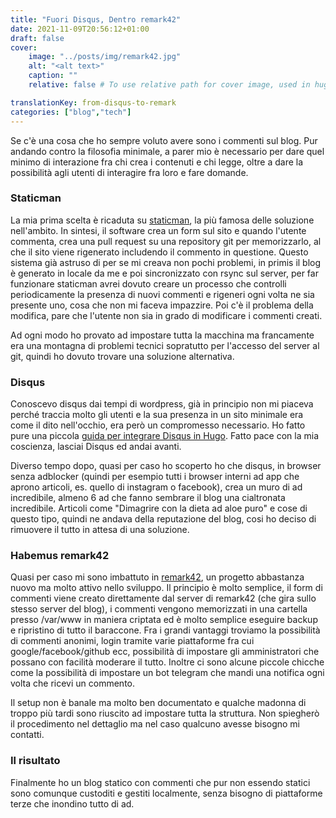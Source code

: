 ```yaml
---
title: "Fuori Disqus, Dentro remark42"
date: 2021-11-09T20:56:12+01:00
draft: false
cover:
    image: "../posts/img/remark42.jpg"
    alt: "<alt text>"
    caption: ""
    relative: false # To use relative path for cover image, used in hugo Page-bundles

translationKey: from-disqus-to-remark
categories: ["blog","tech"]
---
```

Se c'è una cosa che ho sempre voluto avere sono i commenti sul blog. Pur andando contro la filosofia minimale, a parer mio è necessario per dare quel minimo di interazione fra chi crea i contenuti e chi legge, oltre a dare la possibilità agli utenti di interagire fra loro e fare domande.

### Staticman

La mia prima scelta è ricaduta su [staticman](https://staticman.net/), la più famosa delle soluzione nell'ambito. In sintesi, il software crea un form sul sito e quando l'utente commenta, crea una pull request su una repository git per memorizzarlo, al che il sito viene rigenerato includendo il commento in questione. Questo sistema già astruso di per se mi creava non pochi problemi, in primis il blog è generato in locale da me e poi sincronizzato con rsync sul server, per far funzionare staticman avrei dovuto creare un processo che controlli periodicamente la presenza di nuovi commenti e rigeneri ogni volta ne sia presente uno, cosa che non mi faceva impazzire. Poi c'è il problema della modifica, pare che l'utente non sia in grado di modificare i commenti creati.

Ad ogni modo ho provato ad impostare tutta la macchina ma francamente era una montagna di problemi tecnici sopratutto per l'accesso del server al git, quindi ho dovuto trovare una soluzione alternativa.

### Disqus

Conoscevo disqus dai tempi di wordpress, già in principio non mi piaceva perché traccia molto gli utenti e la sua presenza in un sito minimale era come il dito nell'occhio, era però un compromesso necessario. Ho fatto pure una piccola [guida per integrare Disqus in Hugo](/posts/2021-09-10-impostare-disqus-su-hugo). Fatto pace con la mia coscienza, lasciai Disqus ed andai avanti.

Diverso tempo dopo, quasi per caso ho scoperto ho che disqus, in browser senza adblocker (quindi per esempio tutti i browser interni ad app che aprono articoli, es. quello di instagram o facebook), crea un muro di ad incredibile, almeno 6 ad che fanno sembrare il blog una cialtronata incredibile. Articoli come "Dimagrire con la dieta ad aloe puro" e cose di questo tipo, quindi ne andava della reputazione del blog, cosi ho deciso di rimuovere il tutto in attesa di una soluzione.

### Habemus remark42

Quasi per caso mi sono imbattuto in [remark42](https://github.com/umputun/remark42), un progetto abbastanza nuovo ma molto attivo nello sviluppo. Il principio è molto semplice, il form di commenti viene creato direttamente dal server di remark42 (che gira sullo stesso server del blog), i commenti vengono memorizzati in una cartella presso /var/www in maniera criptata ed è molto semplice eseguire backup e ripristino di tutto il baraccone. Fra i grandi vantaggi troviamo la possibilità di commenti anonimi, login tramite varie piattaforme fra cui google/facebook/github ecc, possibilità di impostare gli amministratori che possano con facilità moderare il tutto. Inoltre ci sono alcune piccole chicche come la possibilità di impostare un bot telegram che mandi una notifica ogni volta che ricevi un commento.

Il setup non è banale ma molto ben documentato e qualche madonna di troppo più tardi sono riuscito ad impostare tutta la struttura. Non spiegherò il procedimento nel dettaglio ma nel caso qualcuno avesse bisogno mi contatti.

### Il risultato

Finalmente ho un blog statico con commenti che pur non essendo statici sono comunque custoditi e gestiti localmente, senza bisogno di piattaforme terze che inondino tutto di ad.